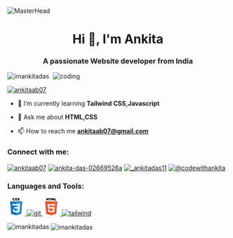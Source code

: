 ![MasterHead](https://camo.githubusercontent.com/5e3babfce4609dcd669a8f2a6d37b47c85486729942c57c5afbfc715f0b5dff7/68747470733a2f2f7777772e6469676974616c736f6c7574696f6e73657276696365732e636f6d2f696d672f73657276696365732f776562253230646576656c6f706d656e742e676966)
<h1 align="center">Hi 👋, I'm Ankita</h1>
<h3 align="center">A passionate Website developer from India</h3>

<img align="right" alt="coding" width="400" src="https://mir-s3-cdn-cf.behance.net/project_modules/disp/601014116770475.6068beff4640a.gif">

<p align="left"> <img src="https://komarev.com/ghpvc/?username=imankitadas&label=Profile%20views&color=0e75b6&style=flat" alt="imankitadas" /> </p>

<p align="left"> <a href="https://twitter.com/ankitaab07" target="blank"><img src="https://img.shields.io/twitter/follow/ankitaab07?logo=twitter&style=for-the-badge" alt="ankitaab07" /></a> </p>

- 🌱 I’m currently learning **Tailwind CSS,Javascript**

- 💬 Ask me about **HTML,CSS**

- 📫 How to reach me **ankitaab07@gmail.com**

<h3 align="left">Connect with me:</h3>
<p align="left">
<a href="https://twitter.com/ankitaab07" target="blank"><img align="center" src="https://raw.githubusercontent.com/rahuldkjain/github-profile-readme-generator/master/src/images/icons/Social/twitter.svg" alt="ankitaab07" height="30" width="40" /></a>
<a href="https://linkedin.com/in/ankita-das-02669526a" target="blank"><img align="center" src="https://raw.githubusercontent.com/rahuldkjain/github-profile-readme-generator/master/src/images/icons/Social/linked-in-alt.svg" alt="ankita-das-02669526a" height="30" width="40" /></a>
<a href="https://instagram.com/_ankitadas11" target="blank"><img align="center" src="https://raw.githubusercontent.com/rahuldkjain/github-profile-readme-generator/master/src/images/icons/Social/instagram.svg" alt="_ankitadas11" height="30" width="40" /></a>
<a href="https://hashnode.com/@codewithankita" target="blank"><img align="center" src="https://raw.githubusercontent.com/rahuldkjain/github-profile-readme-generator/master/src/images/icons/Social/hashnode.svg" alt="@codewithankita" height="30" width="40" /></a>
</p>

<h3 align="left">Languages and Tools:</h3>
<p align="left"> <a href="https://www.w3schools.com/css/" target="_blank" rel="noreferrer"> <img src="https://raw.githubusercontent.com/devicons/devicon/master/icons/css3/css3-original-wordmark.svg" alt="css3" width="40" height="40"/> </a> <a href="https://git-scm.com/" target="_blank" rel="noreferrer"> <img src="https://www.vectorlogo.zone/logos/git-scm/git-scm-icon.svg" alt="git" width="40" height="40"/> </a> <a href="https://www.w3.org/html/" target="_blank" rel="noreferrer"> <img src="https://raw.githubusercontent.com/devicons/devicon/master/icons/html5/html5-original-wordmark.svg" alt="html5" width="40" height="40"/> </a> <a href="https://tailwindcss.com/" target="_blank" rel="noreferrer"> <img src="https://www.vectorlogo.zone/logos/tailwindcss/tailwindcss-icon.svg" alt="tailwind" width="40" height="40"/> </a> </p>

<p><img align="left" src="https://github-readme-stats.vercel.app/api/top-langs?username=imankitadas&show_icons=true&locale=en&layout=compact" alt="imankitadas" /></p>

<p>&nbsp;<img align="center" src="https://github-readme-stats.vercel.app/api?username=imankitadas&show_icons=true&locale=en" alt="imankitadas" /></p>
